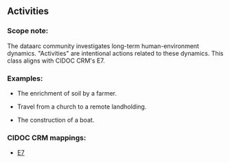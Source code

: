 
## Activities


###  Scope note: 
The dataarc community investigates long-term human-environment dynamics. "Activities" are intentional actions related to these dynamics. This class aligns with CIDOC CRM's E7.  

### Examples: 

* The enrichment of soil by a farmer.

* Travel from a church to a remote landholding.

* The construction of a boat.

### CIDOC CRM mappings: 

* [E7](http://www.cidoc-crm.org/Entity/E7-Activity/Version-6.2.1)



